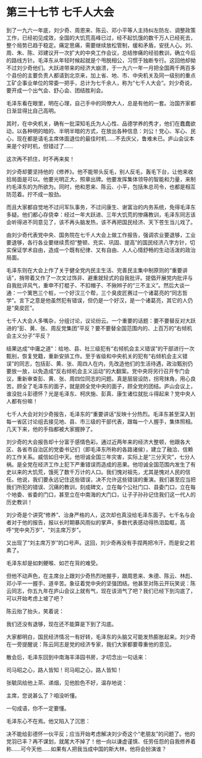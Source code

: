 # 第三十七节 七千人大会

到了一九六一年底，刘少奇、周恩来、陈云、邓小平等人主持纠左防左、调整政策工作，已经初见成效，全国的大饥荒高峰已过，经不起饥饿的数千万人已经死去，整个局势已趋于稳定。痛定思痛，需要继续放松管制，缓和矛盾，安抚人心。刘、周、朱、陈、邓建议开一次扩大的中央工作会议，总结惨痛的经验教训，确立今后的路线方针。毛泽东从年轻时候起就是个甩脱相公，习惯于独断专行。这回他却拗不过刘少奇他们。大跃进带来的经济大崩溃，于一九六一年一月把全国两千两百多个县份的主要负责人都请到北京来，加上省、地、市、中央机关及同一级别的重点工矿企事业单位的常委一把手，总计为七千余人，称为“七千人大会”。刘少奇说，要开成一个出气会、舒心会、团结胜利会。

毛泽东看在眼里，明在心理，自己手中的同僚大人，总是有他的一套。治国齐家都日渐显得比自己高明。

其时，在中央机关，确有一批深知毛氏为人心性、品德学养的秀才，他们在蠢蠢欲动，以各种明的暗的、半明半暗的方式，在放出各种信息：刘公！党心、军心、民心，现在都是请毛主席体面退位的最佳时机……不去庆父，鲁难未已。庐山会议本来是个好时机，但错过了……

这次再不抓住，时不再来矣！

刘少奇却要坚持他的《修养》。他不能带头反毛，别人反毛，轰毛下台，让他来收拾局面是可以。他要光明正大，照章出牌。他要发挥集体领导的智能和力量，来制约毛泽东的为所欲为。同时，他和恩来、陈云、小平，包括朱总司令，也都是相互防范着。拧不成一股劲。

而且大家都自觉地不过问军队事务，不过问康生、谢富治的内务系统，免得毛泽东多疑。他们都心存侥幸：经过一年大跃进、三年大饥荒的惨痛教训，毛泽东同志该会听得进不同意见了，该不再头脑发热，该不再把国民经济、天下苍生当儿戏了。

由刘少奇代表党中央、国务院在七千人大会上做工作报告，强调农业要退够，工业要退够，各行各业要继续贯彻“整顿、充实、巩固、提高”的国民经济八字方针，切实保证学术自由，造成一个既有纪律、又有自由、人人心情舒畅的生动活泼的政治局面。

毛泽东则在大会上作了关于健全党内民主生活、完善民主集中制原则的“重要讲话”，捎带着又作了一次文过饰非、避重就轻式的自我批评。提倡开展党内批评与自我批评风气，重申不打棍子、不扣帽子、不揪辫子的“三不主义”。然后大谈一通：一个篱笆三个桩，一个好汉三个帮，三个臭皮匠赛过一个诸葛亮的“同志哲学”。言下之意是他虽然犯有错误，但仍是一个好汉，是一个诸葛亮，其它的人仍是“臭皮匠”。

七千人大会人多嘴杂，分组讨论，议论纷云。一个重要的话题：要不要替反对大跃进的“彭、黄、张、周反党集团”平反？要不要替全国范围内的、上百万的“右倾机会主义分子”平反？

结果达成“中庸之道”：给地、县、社三级犯有“右倾机会主义错误”的干部进行一次甄别，恢复党籍，重新安排工作。至于省级和中央机关的犯有“右倾机会主义错误”的同志，包括彭、黄、张、周四人在内，先改造他们的生活待遇，政治甄别仍要放一放，以免造成“反右倾机会主义运动”的大翻案。党中央将另行召开专门会议，重新审查彭、黄、张、周四位同志的问题。真是层层设防，拐弯抹角，用心良苦。顾全了毛泽东的面子，就是顾全党中央的面子，顾全党的团结。庐山会议上，谁没批斗彭德怀？光是毛泽东、柯庆施、彭真、康生诸位就批斗得起来？党中央人人都有份嘛！

七千人大会对刘少奇报告，毛泽东的“重要讲话”反映十分热烈。毛泽东甚至深入到每一省区讨论组去接见地、县、市三级的干部代表，跟每一个人握手，集体照相。几天下来，他的手指都被大家握肿了。

刘少奇的大会报告却十分富于感情色彩。通过近两年来的经济大整顿，他跟各大区、各省市自治区的党委书记们（即毛泽东所称的各路诸侯），建立了融洽、信赖的工作关系。威信如日中天。他坦诚全国三年灾害，实际上是“三分天灾”，七分人祸。是全党在经济工作上犯下严重错误而造成的恶果。他坦诚全国范围内发生了有史以来的大饥荒，饿死了数千万计的人口。我们愧对祖先，尤其是愧对人民的信任。他说，我们要永远记住这些错误，决不允许这些错误的重演。我们甚至应当把我们所犯的错误、沉痛的教训，刻成碑文，立在每个公社门口、县委门口，立在每个地委、省委的门口，甚至立在中南海的大门口，让子子孙孙记住我们这一代人的历史教训！

刘少奇是个讲究“修养”、治身严格的人，这次却也真没给毛泽东面子。七千名与会者对于他的报告，报以长时期暴风雨似的掌声，多数代表感动得热泪盈眶，高呼“党中央万岁”、“刘主席万岁”。

又出现了“刘主席万岁”的口号声。这回，刘少奇再没有手捏两把冷汗，而是安之若素了。

毛泽东却是如刺鲠喉、如芒在背的难受。

但他不动声色，在主席台上跟刘少奇热烈地握手，跟周恩来、朱德、陈云、林彪、邓小平一一握手、道辛苦。象征着党中央的坚强团结。他甚至对陈云开玩笑说：陈云同志，你五九年在庐山会议上就有气，现在该消气了吧？我们已经下到沟底了，可以开始考虑上坡了吧？

陈云抬了抬头，笑着说：

我们还没有退够，现在还不能算是下到了沟底。

大家都明白，国民经济情况一有好转，毛泽东的头脑又可能发热膨胀起来。刘少奇在一旁提醒说：陈云同志是党的经济专家，我们大家都要尊重他的意见。

散会后，毛泽东回到中南海丰泽园书房，才叨念出一句话来：

司马昭之心，路人皆知！司马昭之心，路人皆知！

张毓凤给他上茶、递烟，见他脸色不好，温存地说：

主席，您说甚么了？咱没听懂。

一句成语，你不一定要懂。

毛泽东心不在焉。他又陷入了沉思：

决不能给彭德怀一伙平反；应当开始考虑解决刘少奇这个“老朋友”的问题了。他的党羽已丰？再不谋划，就尾大不掉了！他一向以谦虚谨慎、任劳任怨的自我修养着称……可今天他……如果有人把我当成中国的斯大林，他将会扮演谁？
